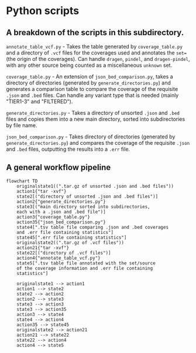 # Python scripts

## A breakdown of the scripts in this subdirectory.

`annotate_table_vcf.py` - Takes the table generated by `coverage_table.py` and a directory of `.vcf` files for the coverages used and annotates the `set=` (the origin of the coverages). Can handle `dragen`, `pindel`, and `dragen-pindel`, with any other source being counted as a miscellaneous `unknown` set.

`coverage_table.py` - An extension of `json_bed_comparison.py`, takes a directory of directories (generated by `generate_directories.py`) and generates a comparison table to compare the coverage of the requisite `.json` and `.bed` files. Can handle any variant type that is needed (mainly "TIER1-3" and "FILTERED").

`generate_directories.py` - Takes a directory of unsorted `.json` and `.bed` files and copies them into a new main directory, sorted into subdirectories by file name.

`json_bed_comparison.py` - Takes directory of directories (generated by `generate_directories.py`) and compares the coverage of the requisite `.json` and `.bed` files, outputting the results into a `.err` file.

## A general workflow pipeline

```mermaid
flowchart TD
    originalstate1((".tar.gz of unsorted .json and .bed files"))
    action1{"tar -xvf"}
    state2[("directory of unsorted .json and .bed files")]
    action2{"generate_directories.py"}
    state3[("main directory sorted into subdirectories,
    each with a .json and .bed file")]
    action3{"coverage_table.py"}
    action35{"json_bed_comparison.py"}
    state4[".tsv table file comparing .json and .bed coverages
    and .err file containing statistics"]
    state45[".err file containing statistics"]
    originalstate2((".tar.gz of .vcf files"))
    action21{"tar -xvf"}
    state22[("directory of .vcf files")]
    action4{"annotate_table_vcf.py"}
    state5[".tsv table file annotated with the set/source
    of the coverage information and .err file containing
    statistics"]

    originalstate1 --> action1
    action1 --> state2
    state2 --> action2
    action2 --> state3
    state3 --> action3
    state3 --> action35
    action3 --> state4
    state4 --> action4
    action35 --> state45
    originalstate2 --> action21
    action21 --> state22
    state22 --> action4
    action4 --> state5
```